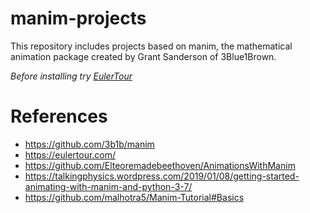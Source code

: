 # manim-projects
This repository includes projects based on manim, the mathematical animation package created by Grant Sanderson of 3Blue1Brown. 

*Before installing try [EulerTour](https://eulertour.com/)*
# References
* https://github.com/3b1b/manim
* https://eulertour.com/
* https://github.com/Elteoremadebeethoven/AnimationsWithManim
* https://talkingphysics.wordpress.com/2019/01/08/getting-started-animating-with-manim-and-python-3-7/
* https://github.com/malhotra5/Manim-Tutorial#Basics
